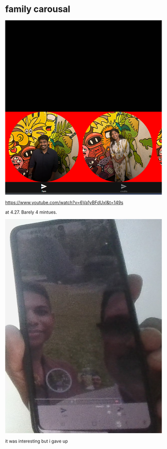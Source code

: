 # family carousal

![](2025-08-24-00-10-04.png)

https://www.youtube.com/watch?v=6Va1yBFdUxI&t=149s

at 4.27. Barely 4 mintues.

![](WIN_20250824_01_05_48_Pro.jpg)

it was interesting but i gave up
